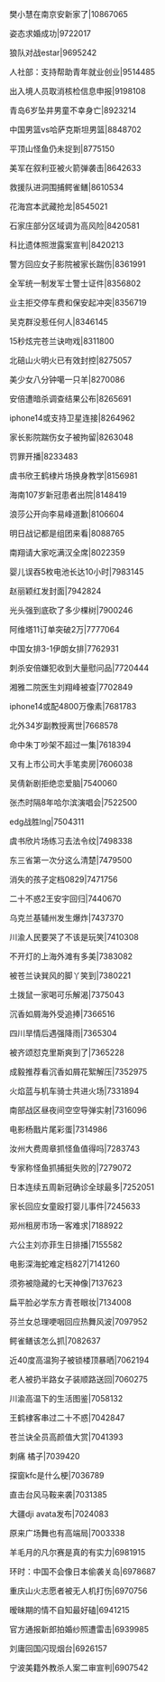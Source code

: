 樊小慧在南京安新家了|10867065

姿态求婚成功|9722017

狼队对战estar|9695242

人社部：支持帮助青年就业创业|9514485

出入境人员取消核检信息申报|9198108

青岛6岁坠井男童不幸身亡|8923214

中国男篮vs哈萨克斯坦男篮|8848702

平顶山怪鱼仍未捉到|8775150

美军在叙利亚被火箭弹袭击|8642633

救援队进洞围捕鳄雀鳝|8610534

花海宫本武藏抢龙|8545021

石家庄部分区域调为高风险|8420581

科比遗体照泄露案宣判|8420213

警方回应女子影院被家长踹伤|8361991

全军统一制发军士警士证件|8356802

业主拒交停车费和保安起冲突|8356719

吴克群没惹任何人|8346145

15秒炫完苍兰诀吻戏|8311800

北碚山火明火已有效封控|8275057

美少女八分钟噶一只羊|8270086

安倍遭暗杀调查结果公布|8265691

iphone14或支持卫星连接|8264962

家长影院踹伤女子被拘留|8263048

罚罪开播|8233483

虞书欣王鹤棣片场换身教学|8156981

海南107岁新冠患者出院|8148419

浪莎公开向李易峰道歉|8106604

明日战记都是组团来看|8088765

南翔请大家吃满汉全席|8022359

婴儿误吞5枚电池长达10小时|7983145

赵丽颖红发封面|7942824

光头强到底砍了多少棵树|7900246

阿维塔11订单突破2万|7777064

中国女排3-1伊朗女排|7762931

刺杀安倍嫌犯收到大量慰问品|7720444

湘雅二院医生刘翔峰被查|7702849

iphone14或配4800万像素|7681783

北外34岁副教授离世|7668578

命中朱丁吵架不超过一集|7618394

又有上市公司大手笔卖房|7606038

吴倩新剧拒绝恋爱脑|7540060

张杰时隔8年哈尔滨演唱会|7522500

edg战胜lng|7504311

虞书欣片场练习去法令纹|7498338

东三省第一次分这么清楚|7479500

消失的孩子定档0829|7471756

二十不惑2王安宇回归|7440670

乌克兰基辅州发生爆炸|7437370

川渝人民要哭了不该是玩笑|7410308

不开灯的上海外滩有多美|7383082

被苍兰诀巽风的脚丫笑到|7380221

土拨鼠一家喝可乐解渴|7375043

沉香如屑海外受追捧|7366516

四川旱情后遇强降雨|7365304

被齐颂怼克里斯爽到了|7365228

成毅推荐看沉香如屑花絮解压|7352975

火焰蓝与机车骑士共进火场|7331894

南部战区昼夜间空空导弹实射|7316096

电影杨戬片尾彩蛋|7314986

汝州大费周章抓怪鱼值得吗|7283743

专家称怪鱼抓捕挺失败的|7279072

日本连续五周新冠确诊全球最多|7252051

家长回应女童殴打婴儿事件|7245633

郑州租房市场一客难求|7188922

六公主刘亦菲生日排播|7155582

电影深海蛇难定档827|7141260

须弥被隐藏的七天神像|7137623

扁平脸必学东方青苍眼妆|7134008

芬兰女总理哽咽回应热舞风波|7097952

鳄雀鳝该怎么抓|7082637

近40度高温狗子被锁楼顶暴晒|7062194

老人被扔半路女子装顺路送回|7060275

川渝高温下的生活图鉴|7058132

王鹤棣客串过二十不惑|7042847

苍兰诀全员高颜值大赏|7041393

刺痛 橘子|7039420

探窗kfc是什么梗|7036789

直击台风马鞍来袭|7031385

大疆dji avata发布|7024083

原来广场舞也有高端局|7003338

羊毛月的凡尔赛是真的有实力|6981915

环时：中国不会像日本偷袭关岛|6978687

重庆山火志愿者被无人机打伤|6970756

暧昧期的情不自知最好磕|6941215

官方通报新郎拍婚纱照遭雷击|6939985

刘庸回国闪现烟台|6926157

宁波美籍外教杀人案二审宣判|6907542

